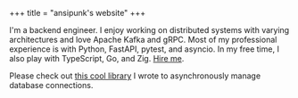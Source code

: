+++
title = "ansipunk's website"
+++

I'm a backend engineer. I enjoy working on distributed systems with varying
architectures and love Apache Kafka and gRPC. Most of my professional
experience is with Python, FastAPI, pytest, and asyncio. In my free time, I also
play with TypeScript, Go, and Zig. [Hire me](mailto:kysput@gmail.com).

Please check out [this cool library](https://ansipunk.github.io/based) I wrote
to asynchronously manage database connections.
